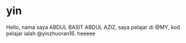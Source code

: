 # yin
Hello, nama saya ABDUL BASIT ABDUL AZIZ, saya pelajar di @MY, kod pelajar ialah @yinzhuoran16. heeeee

